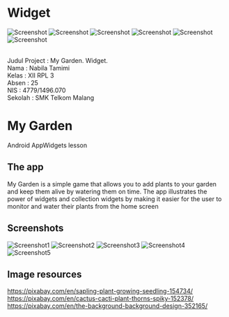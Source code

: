 # Widget

![Screenshot](https://github.com/nabilatamimi/Widget/blob/master/Screenshot_20171203_102332%5B1%5D.jpg)
![Screenshot](https://github.com/nabilatamimi/Widget/blob/master/Screenshot_20171203_102335%5B1%5D.jpg)
![Screenshot](https://github.com/nabilatamimi/Widget/blob/master/Screenshot_20171204_213145%5B1%5D.jpg)
![Screenshot](https://github.com/nabilatamimi/Widget/blob/master/Screenshot_20171206_224421%5B1%5D.jpg)
![Screenshot](https://github.com/nabilatamimi/Widget/blob/master/Screenshot_20171207_225639%5B1%5D.jpg)
![Screenshot](https://github.com/nabilatamimi/Widget/blob/master/Screenshot_20171209_201255%5B1%5D.png)<br><br>

Judul Project : My Garden. Widget. <br>
Nama : Nabila Tamimi <br>
Kelas : XII RPL 3 <br>
Absen : 25 <br>
NIS : 4779/1496.070 <br> 
Sekolah : SMK Telkom Malang <br>


# My Garden
Android AppWidgets lesson

## The app
My Garden is a simple game that allows you to add plants to your garden and keep them alive by watering them on time.
The app illustrates the power of widgets and collection widgets by making it easier for the user to monitor and water their plants from the home screen

## Screenshots

![Screenshot1](screenshots/screen_1.png) ![Screenshot2](screenshots/screen_2.png) ![Screenshot3](screenshots/screen_3.png)
![Screenshot4](screenshots/screen_4.png) ![Screenshot5](screenshots/screen_5.png) 

## Image resources
https://pixabay.com/en/sapling-plant-growing-seedling-154734/
https://pixabay.com/en/cactus-cacti-plant-thorns-spiky-152378/
https://pixabay.com/en/the-background-background-design-352165/

